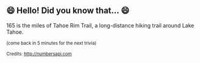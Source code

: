 ## 😄 Hello! Did you know that... 😄
165 is the miles of Tahoe Rim Trail, a long-distance hiking trail around Lake Tahoe.

<sup>(come back in 5 minutes for the next trivia)</sup>


<sup>Credits: http://numbersapi.com</sup>
